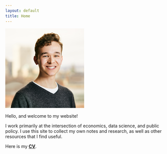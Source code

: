 ```yaml
---
layout: default
title: Home
---
```


![RIPL headshot](/images/ripl-ab.png)

Hello, and welcome to my website!

I work primarily at the intersection of economics, data science, and public policy. I use this site to collect my own notes and research, as well as other resources that I find useful.

Here is my [__CV__](/cv/bald-cv-july-2021.pdf).